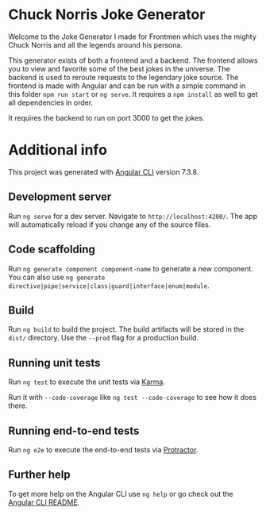 # Chuck Norris Joke Generator

Welcome to the Joke Generator I made for Frontmen which uses the mighty Chuck Norris and all the legends around his persona.

This generator exists of both a frontend and a backend. The frontend allows you to view and favorite some of the best jokes in the universe. The backend is used to reroute requests to the legendary joke source. The frontend is made with Angular and can be run with a simple command in this folder `npm run start` or `ng serve`. It requires a `npm install` as well to get all dependencies in order.

It requires the backend to run on port 3000 to get the jokes.

# Additional info

This project was generated with [Angular CLI](https://github.com/angular/angular-cli) version 7.3.8.

## Development server

Run `ng serve` for a dev server. Navigate to `http://localhost:4200/`. The app will automatically reload if you change any of the source files.

## Code scaffolding

Run `ng generate component component-name` to generate a new component. You can also use `ng generate directive|pipe|service|class|guard|interface|enum|module`.

## Build

Run `ng build` to build the project. The build artifacts will be stored in the `dist/` directory. Use the `--prod` flag for a production build.

## Running unit tests

Run `ng test` to execute the unit tests via [Karma](https://karma-runner.github.io).

Run it with `--code-coverage` like `ng test --code-coverage` to see how it does there.

## Running end-to-end tests

Run `ng e2e` to execute the end-to-end tests via [Protractor](http://www.protractortest.org/).

## Further help

To get more help on the Angular CLI use `ng help` or go check out the [Angular CLI README](https://github.com/angular/angular-cli/blob/master/README.md).
